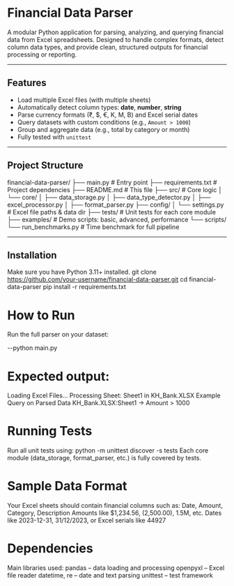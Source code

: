# Financial Data Parser

A modular Python application for parsing, analyzing, and querying financial data from Excel spreadsheets. Designed to handle complex formats, detect column data types, and provide clean, structured outputs for financial processing or reporting.

---

## Features

-  Load multiple Excel files (with multiple sheets)
-  Automatically detect column types: **date**, **number**, **string**
-  Parse currency formats (₹, $, €, K, M, B) and Excel serial dates
-  Query datasets with custom conditions (e.g., `Amount > 1000`)
-  Group and aggregate data (e.g., total by category or month)
-  Fully tested with `unittest`

---

## Project Structure

financial-data-parser/
├── main.py # Entry point
├── requirements.txt # Project dependencies
├── README.md # This file
├── src/ # Core logic
│ └── core/
│ ├── data_storage.py
│ ├── data_type_detector.py
│ ├── excel_processor.py
│ ├── format_parser.py
├── config/
│ └── settings.py # Excel file paths & data dir
├── tests/ # Unit tests for each core module
├── examples/ # Demo scripts: basic, advanced, performance
└── scripts/
└── run_benchmarks.py # Time benchmark for full pipeline


---

## Installation

Make sure you have Python 3.11+ installed.
git clone https://github.com/your-username/financial-data-parser.git
cd financial-data-parser
pip install -r requirements.txt

# How to Run
Run the full parser on your dataset:

--python main.py

# Expected output:

 Loading Excel Files...
 Processing Sheet: Sheet1 in KH_Bank.XLSX
 Example Query on Parsed Data
 KH_Bank.XLSX:Sheet1 → Amount > 1000

# Running Tests

Run all unit tests using:
python -m unittest discover -s tests
Each core module (data_storage, format_parser, etc.) is fully covered by tests.

# Sample Data Format

Your Excel sheets should contain financial columns such as:
Date, Amount, Category, Description
Amounts like $1,234.56, (2,500.00), 1.5M, etc.
Dates like 2023-12-31, 31/12/2023, or Excel serials like 44927

# Dependencies

Main libraries used:
pandas – data loading and processing
openpyxl – Excel file reader
datetime, re – date and text parsing
unittest – test framework

